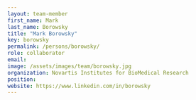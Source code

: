 ```yaml
---
layout: team-member
first_name: Mark
last_name: Borowsky
title: "Mark Borowsky"
key: borowsky 
permalink: /persons/borowsky/
role: collaborator
email: 
image: /assets/images/team/borowsky.jpg
organization: Novartis Institutes for BioMedical Research
position: 
website: https://www.linkedin.com/in/borowsky
---
```

